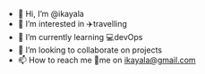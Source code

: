 - 👋 Hi, I’m @ikayala
- 👀 I’m interested in ✈️travelling
- 🌱 I’m currently learning 💻devOps
- 💞️ I’m looking to collaborate on projects
- 📫 How to reach me 📧me on ikayala@gmail.com

<!---
ikayala/ikayala is a ✨ special ✨ repository because its `README.md` (this file) appears on your GitHub profile.
You can click the Preview link to take a look at your changes.
--->
